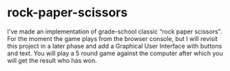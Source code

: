 # rock-paper-scissors
I've made an implementation of grade-school classic “rock paper scissors”. For the moment the game plays from the browser console, but I will revisit this project in a later phase and add a Graphical User Interface with buttons and text.
You will play a 5 round game against the computer after which you will get the result who has won.